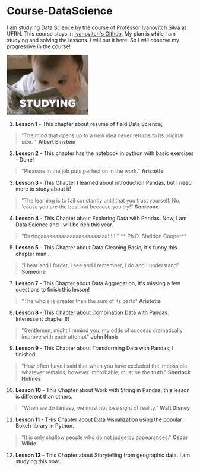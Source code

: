 # Course-DataScience

I am studying Data Science by the course of Professor Ivanovitch Silva at UFRN. This course stays in [Ivanovitch's Github](https://github.com/ivanovitchm/datascience_one_2019_1.git). My plan is while I am studying and solving the lessons. I will put it here. So I will observe my progressive in the course!



![](studying.gif)

1. **Lesson 1** - This chapter about resume of field Data Science;

> "The mind that opens up to a new idea never returns to its original size. " 
> **Albert Einstein** 

2. **Lesson 2** - This chapter has the notebook in python with basic exercises - Done!

> "Pleasure in the job puts perfection in the work." 
> **Aristotle**

3. **Lesson 3** - This Chapter I learned about introduction Pandas, but I need more to study about it!

> "The learning is to fail constantly until that you trust yourself. No, 'cause you are the best but because you try!" 
>**Someone**

4. **Lesson 4** - This Chapter about Exploring Data with Pandas. Now, I am Data Science and I will be rich this year.
> "Bazingaaaaaaaaaaaaaaaaaaaaaaa!!!!!!" 
> ** Ph.D. Sheldon Cooper** 

5. **Lesson 5** - This Chapter about Data Cleaning Basic, it's funny this chapter man...
> "I hear and I forget, I see and I remember, I do and I understand" 
> **Someone**

7. **Lesson 7** - This Chapter about Data Aggregation, It's missing a few questions to finish this lesson!
> "The whole is greater than the sum of its parts"
> **Aristotle**

8. **Lesson 8** - This Chapter about Combination Data with Pandas. Interessent chapter !!!
> "Gentlemen, might I remind you, my odds of success  dramatically improve with each attempt"
> **John Nash**

9. **Lesson 9** - This Chapter about Transforming Data with Pandas, I finished.
> "How often have I said that when you have excluded the impossible whatever remains, however improbable, must be the truth."
>**Sherlock Holmes**

10. **Lesson 10** - This Chapter about Work with String in Pandas, this lesson is different than others.
> "When we do fantasy, we must not lose sight of reality."
>**Walt Disney**

11. **Lesson 11** - THis Chapter about Data Visualization using the popular Bokeh library in Python. 
>"It is only shallow people who do not judge by appearances."
>**Oscar Wilde**

12. **Lesson 12** - This Chapter about Storytelling from geographic data. I am studying this now...